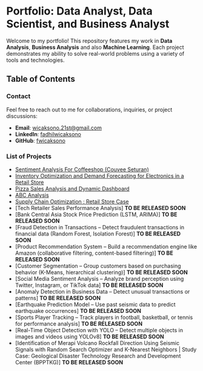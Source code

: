 # Portfolio: Data Analyst, Data Scientist, and Business Analyst

Welcome to my portfolio! This repository features my work in **Data Analysis**, **Business Analysis** and also **Machine Learning**. Each project demonstrates my ability to solve real-world problems using a variety of tools and technologies.

## Table of Contents
### Contact
Feel free to reach out to me for collaborations, inquiries, or project discussions:
- **Email**: [wicaksono.21st@gmail.com](mailto:wicaksono.21st@gmail.com)
- **LinkedIn**: [fadhilwicaksono](https://www.linkedin.com/in/fadhilwicaksononr/)
- **GitHub**: [fwicaksono](https://github.com/fwicaksono)


### List of Projects
- [Sentiment Analysis For Coffeeshop (Couvee Seturan)](https://github.com/fwicaksono/Portfolio/tree/main/sentiment_analysis_of_couvee_seturan_cofee_shop)
- [Inventory Optimization and Demand Forecasting for Electronics in a Retail Store]()
- [Pizza Sales Analysis and Dynamic Dashboard]()
- [ABC Analysis]()
- [Supply Chain Optimization : Retail Store Case]()
- [Tech Retailer Sales Performance Analysis] **TO BE RELEASED SOON**
- [Bank Central Asia Stock Price Prediction (LSTM, ARIMA)] **TO BE RELEASED SOON**
- [Fraud Detection in Transactions – Detect fraudulent transactions in financial data (Random Forest, Isolation Forest)] **TO BE RELEASED SOON**
- [Product Recommendation System – Build a recommendation engine like Amazon (collaborative filtering, content-based filtering)] **TO BE RELEASED SOON**
- [Customer Segmentation – Group customers based on purchasing behavior (K-Means, hierarchical clustering)] **TO BE RELEASED SOON**
- [Social Media Sentiment Analysis – Analyze brand perception using Twitter, Instagram, or TikTok data] **TO BE RELEASED SOON**
- [Anomaly Detection in Business Data – Detect unusual transactions or patterns] **TO BE RELEASED SOON**
- [Earthquake Prediction Model – Use past seismic data to predict earthquake occurrences] **TO BE RELEASED SOON**
- [Sports Player Tracking – Track players in football, basketball, or tennis for performance analysis] **TO BE RELEASED SOON**
- [Real-Time Object Detection with YOLO – Detect multiple objects in images and videos using YOLOv8] **TO BE RELEASED SOON**
- [Identification of Merapi Volcano Rockfall Direction Using Seismic Signals with Random Search Optimizer and K-Nearest  Neighbors | Study Case: Geological Disaster Technology Research and Development Center (BPPTKG)] **TO BE RELEASED SOON**


